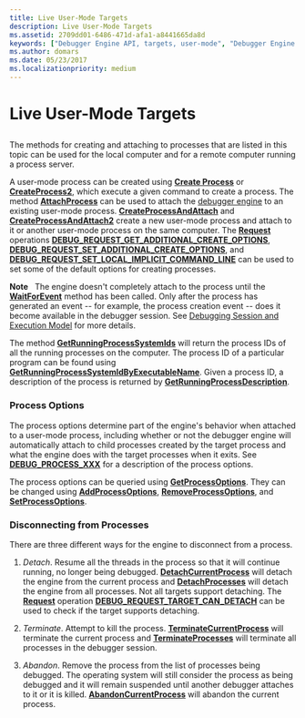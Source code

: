 ```yaml
---
title: Live User-Mode Targets
description: Live User-Mode Targets
ms.assetid: 2709dd01-6486-471d-afa1-a8441665da8d
keywords: ["Debugger Engine API, targets, user-mode", "Debugger Engine API, disconnecting from a process", "Debugger Engine API, process options"]
ms.author: domars
ms.date: 05/23/2017
ms.localizationpriority: medium
---
```


# Live User-Mode Targets


## <span id="ddk_live_user_mode_targets_dbx"></span><span id="DDK_LIVE_USER_MODE_TARGETS_DBX"></span>


The methods for creating and attaching to processes that are listed in this topic can be used for the local computer and for a remote computer running a process server.

A user-mode process can be created using [**Create Process**](https://msdn.microsoft.com/library/windows/hardware/ff539321) or [**CreateProcess2**](https://msdn.microsoft.com/library/windows/hardware/ff539323), which execute a given command to create a process. The method [**AttachProcess**](https://msdn.microsoft.com/library/windows/hardware/ff538150) can be used to attach the [debugger engine](introduction.md#debugger-engine) to an existing user-mode process. [**CreateProcessAndAttach**](https://msdn.microsoft.com/library/windows/hardware/ff540048) and [**CreateProcessAndAttach2**](https://msdn.microsoft.com/library/windows/hardware/ff540055) create a new user-mode process and attach to it or another user-mode process on the same computer. The [**Request**](https://msdn.microsoft.com/library/windows/hardware/ff554564) operations [**DEBUG\_REQUEST\_GET\_ADDITIONAL\_CREATE\_OPTIONS**](https://msdn.microsoft.com/library/windows/hardware/ff541553), [**DEBUG\_REQUEST\_SET\_ADDITIONAL\_CREATE\_OPTIONS**](https://msdn.microsoft.com/library/windows/hardware/ff541586), and [**DEBUG\_REQUEST\_SET\_LOCAL\_IMPLICIT\_COMMAND\_LINE**](https://msdn.microsoft.com/library/windows/hardware/ff541592) can be used to set some of the default options for creating processes.

**Note**   The engine doesn't completely attach to the process until the [**WaitForEvent**](https://msdn.microsoft.com/library/windows/hardware/ff561229) method has been called. Only after the process has generated an event -- for example, the process creation event -- does it become available in the debugger session. See [Debugging Session and Execution Model](debugging-session-and-execution-model.md) for more details.

 

The method [**GetRunningProcessSystemIds**](https://msdn.microsoft.com/library/windows/hardware/ff548265) will return the process IDs of all the running processes on the computer. The process ID of a particular program can be found using [**GetRunningProcessSystemIdByExecutableName**](https://msdn.microsoft.com/library/windows/hardware/ff548254). Given a process ID, a description of the process is returned by [**GetRunningProcessDescription**](https://msdn.microsoft.com/library/windows/hardware/ff548243).

### <span id="Process_Options"></span><span id="process_options"></span><span id="PROCESS_OPTIONS"></span>Process Options

The process options determine part of the engine's behavior when attached to a user-mode process, including whether or not the debugger engine will automatically attach to child processes created by the target process and what the engine does with the target processes when it exits. See [**DEBUG\_PROCESS\_XXX**](https://msdn.microsoft.com/library/windows/hardware/ff541534) for a description of the process options.

The process options can be queried using [**GetProcessOptions**](https://msdn.microsoft.com/library/windows/hardware/ff548163). They can be changed using [**AddProcessOptions**](https://msdn.microsoft.com/library/windows/hardware/ff537917), [**RemoveProcessOptions**](https://msdn.microsoft.com/library/windows/hardware/ff554505), and [**SetProcessOptions**](https://msdn.microsoft.com/library/windows/hardware/ff556765).

### <span id="Disconnecting_from_Processes"></span><span id="disconnecting_from_processes"></span><span id="DISCONNECTING_FROM_PROCESSES"></span>Disconnecting from Processes

There are three different ways for the engine to disconnect from a process.

1.  *Detach*. Resume all the threads in the process so that it will continue running, no longer being debugged. [**DetachCurrentProcess**](https://msdn.microsoft.com/library/windows/hardware/ff541846) will detach the engine from the current process and [**DetachProcesses**](https://msdn.microsoft.com/library/windows/hardware/ff541851) will detach the engine from all processes. Not all targets support detaching. The [**Request**](https://msdn.microsoft.com/library/windows/hardware/ff554564) operation [**DEBUG\_REQUEST\_TARGET\_CAN\_DETACH**](https://msdn.microsoft.com/library/windows/hardware/ff541602) can be used to check if the target supports detaching.

2.  *Terminate*. Attempt to kill the process. [**TerminateCurrentProcess**](https://msdn.microsoft.com/library/windows/hardware/ff558866) will terminate the current process and [**TerminateProcesses**](https://msdn.microsoft.com/library/windows/hardware/ff558867) will terminate all processes in the debugger session.

3.  *Abandon*. Remove the process from the list of processes being debugged. The operating system will still consider the process as being debugged and it will remain suspended until another debugger attaches to it or it is killed. [**AbandonCurrentProcess**](https://msdn.microsoft.com/library/windows/hardware/ff537786) will abandon the current process.

 

 





